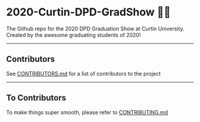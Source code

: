 # 2020-Curtin-DPD-GradShow 👨‍💻
The Github repo for the 2020 DPD Graduation Show at Curtin University.
Created by the awesome graduating students of 2020!

---

## Contributors
See [CONTRIBUTORS.md](CONTRIBUTORS.md) for a list of contributors to the project

---

## To Contributors
To make things super smooth, please refer to [CONTRIBUTING.md](CONTRIBUTING.md)
